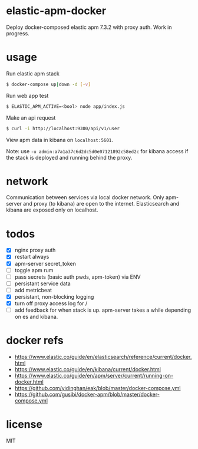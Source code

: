 # elastic-apm-docker
Deploy docker-composed elastic apm 7.3.2 with proxy auth. Work in progress.

# usage
Run elastic apm stack
```bash
$ docker-compose up|down -d [-v]
```

Run web app test
```bash
$ ELASTIC_APM_ACTIVE=<bool> node app/index.js
```

Make an api request
```bash
$ curl -i http://localhost:9300/api/v1/user
```

View apm data in kibana on `localhost:5601`.

Note: use `-u admin:a7a1a37c6d2dc5d0e07121892c58ed2c` for kibana access if the stack is deployed and running behind the proxy.

# network
Communication between services via local docker network. Only apm-server and proxy (to kibana) are open to the internet. Elasticsearch and kibana are exposed only on localhost.

# todos
- [x] nginx proxy auth
- [x] restart always
- [x] apm-server secret_token
- [ ] toggle apm rum
- [ ] pass secrets (basic auth pwds, apm-token) via ENV
- [ ] persistant service data
- [ ] add metricbeat
- [x] persistant, non-blocking logging
- [x] turn off proxy access log for /
- [ ] add feedback for when stack is up. apm-server takes a while depending on es and kibana.

# docker refs
- https://www.elastic.co/guide/en/elasticsearch/reference/current/docker.html
- https://www.elastic.co/guide/en/kibana/current/docker.html
- https://www.elastic.co/guide/en/apm/server/current/running-on-docker.html
- https://github.com/yidinghan/eak/blob/master/docker-compose.yml
- https://github.com/gusibi/docker-apm/blob/master/docker-compose.yml

# license
MIT
